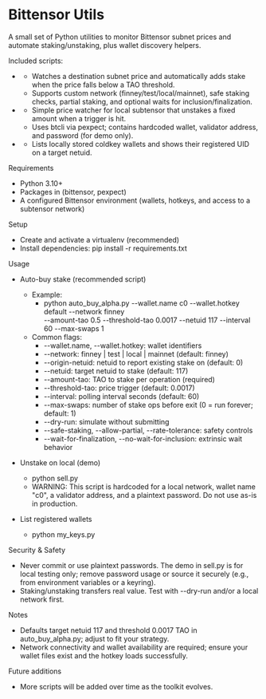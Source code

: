 # Bittensor Utils

A small set of Python utilities to monitor Bittensor subnet prices and automate staking/unstaking, plus wallet discovery helpers.

Included scripts:
- <mcfile name="auto_buy_alpha.py" path="/Users/imac/Documents/projects/bittensor-utils/auto_buy_alpha.py"></mcfile>
  - Watches a destination subnet price and automatically adds stake when the price falls below a TAO threshold.
  - Supports custom network (finney/test/local/mainnet), safe staking checks, partial staking, and optional waits for inclusion/finalization.
- <mcfile name="sell.py" path="/Users/imac/Documents/projects/bittensor-utils/sell.py"></mcfile>
  - Simple price watcher for local subtensor that unstakes a fixed amount when a trigger is hit.
  - Uses btcli via pexpect; contains hardcoded wallet, validator address, and password (for demo only).
- <mcfile name="my_keys.py" path="/Users/imac/Documents/projects/bittensor-utils/my_keys.py"></mcfile>
  - Lists locally stored coldkey wallets and shows their registered UID on a target netuid.

Requirements
- Python 3.10+
- Packages in <mcfile name="requirements.txt" path="/Users/imac/Documents/projects/bittensor-utils/requirements.txt"></mcfile> (bittensor, pexpect)
- A configured Bittensor environment (wallets, hotkeys, and access to a subtensor network)

Setup
- Create and activate a virtualenv (recommended)
- Install dependencies: pip install -r requirements.txt

Usage
- Auto-buy stake (recommended script)
  - Example:
    - python auto_buy_alpha.py --wallet.name c0 --wallet.hotkey default --network finney \
      --amount-tao 0.5 --threshold-tao 0.0017 --netuid 117 --interval 60 --max-swaps 1
  - Common flags:
    - --wallet.name, --wallet.hotkey: wallet identifiers
    - --network: finney | test | local | mainnet (default: finney)
    - --origin-netuid: netuid to report existing stake on (default: 0)
    - --netuid: target netuid to stake (default: 117)
    - --amount-tao: TAO to stake per operation (required)
    - --threshold-tao: price trigger (default: 0.0017)
    - --interval: polling interval seconds (default: 60)
    - --max-swaps: number of stake ops before exit (0 = run forever; default: 1)
    - --dry-run: simulate without submitting
    - --safe-staking, --allow-partial, --rate-tolerance: safety controls
    - --wait-for-finalization, --no-wait-for-inclusion: extrinsic wait behavior

- Unstake on local (demo)
  - python sell.py
  - WARNING: This script is hardcoded for a local network, wallet name "c0", a validator address, and a plaintext password. Do not use as-is in production.

- List registered wallets
  - python my_keys.py

Security & Safety
- Never commit or use plaintext passwords. The demo in sell.py is for local testing only; remove password usage or source it securely (e.g., from environment variables or a keyring).
- Staking/unstaking transfers real value. Test with --dry-run and/or a local network first.

Notes
- Defaults target netuid 117 and threshold 0.0017 TAO in auto_buy_alpha.py; adjust to fit your strategy.
- Network connectivity and wallet availability are required; ensure your wallet files exist and the hotkey loads successfully.

Future additions
- More scripts will be added over time as the toolkit evolves.